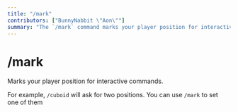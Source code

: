 ```yaml
---
title: "/mark"
contributors: ["BunnyNabbit \"Aon\""]
summary: "The `/mark` command marks your player position for interactive commands."
---
```


# /mark

Marks your player position for interactive commands.

For example, `/cuboid` will ask for two positions. You can use `/mark` to set one of them
